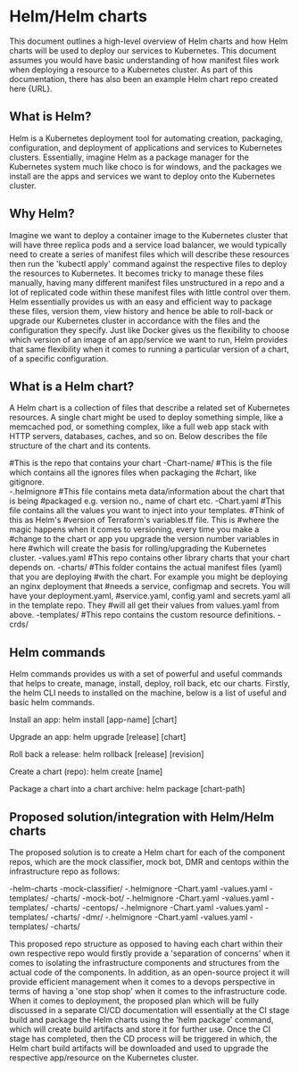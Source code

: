# Helm/Helm charts
This document outlines a high-level overview of Helm charts and how Helm charts will be used to deploy our services to Kubernetes. This document assumes you would have basic understanding of how manifest files work when deploying a resource to a Kubernetes cluster. As part of this documentation, there has also been an example Helm chart repo created here {URL}.

## What is Helm?
Helm is a Kubernetes deployment tool for automating creation, packaging, configuration, and deployment of applications and services to Kubernetes clusters. Essentially, imagine Helm as a package manager for the Kubernetes system much like choco is for windows, and the packages we install are the apps and services we want to deploy onto the Kubernetes cluster.

## Why Helm?
Imagine we want to deploy a container image to the Kubernetes cluster that will have three replica pods and a service load balancer, we would typically need to create a series of manifest files which will describe these resources then run the 'kubectl apply' command against the respective files to deploy the resources to Kubernetes. It becomes tricky to manage these files manually, having many different manifest files unstructured in a repo and a lot of replicated code within these manifest files with little control over them. Helm essentially provides us with an easy and efficient way to package these files, version them, view history and hence be able to roll-back or upgrade our Kubernetes cluster in accordance with the files and the configuration they specify. Just like Docker gives us the flexibility to choose which version of an image of an app/service we want to run, Helm provides that same flexibility when it comes to running a particular version of a chart, of a specific configuration.

## What is a Helm chart?
A Helm chart is a collection of files that describe a related set of Kubernetes resources. A single chart might be used to deploy something simple, like a memcached pod, or something complex, like a full web app stack with HTTP servers, databases, caches, and so on. Below describes the file structure of the chart and its contents.

#This is the repo that contains your chart
-Chart-name/
    #This is the file which contains all the ignores files when packaging the #chart, like gitignore.    
    -.helmignore
    #This file contains meta data/information about the chart that is being #packaged e.g. version no., name of chart etc.
    -Chart.yaml
    #This file contains all the values you want to inject into your templates. #Think of this as Helm's #version of Terraform's variables.tf file. This is #where the magic happens when it comes to versioning, every time you make a #change to the chart or app you upgrade the version number variables in here
    #which will create the basis for rolling/upgrading the Kubernetes cluster.
    -values.yaml
    #This repo contains other library charts that your chart depends on.
    -charts/
    #This folder contains the actual manifest files (yaml) that you are deploying #with the chart. For example you might be deploying an nginx deployment that #needs a service, configmap and secrets. You will have your deployment.yaml, #service.yaml, config.yaml and secrets.yaml all in the template repo. They #will all get their values from values.yaml from above.
    -templates/
    #This repo contains the custom resource definitions.
    -crds/              
    
## Helm commands
Helm commands provides us with a set of powerful and useful commands that helps to create, manage, install, deploy, roll back, etc our charts. Firstly, the helm CLI needs to installed on the machine, below is a list of useful and basic helm commands.

Install an app:
helm install [app-name] [chart]

Upgrade an app:
helm upgrade [release] [chart]

Roll back a release:
helm rollback [release] [revision]

Create a chart (repo):
helm create [name]

Package a chart into a chart archive:
helm package [chart-path]

## Proposed solution/integration with Helm/Helm charts
The proposed solution is to create a Helm chart for each of the component repos, which are the mock classifier, mock bot, DMR and centops within the infrastructure repo as follows:

-helm-charts
    -mock-classifier/ 
        -.helmignore
        -Chart.yaml
        -values.yaml
        -templates/
        -charts/
    -mock-bot/ 
        -.helmignore
        -Chart.yaml
        -values.yaml
        -templates/
        -charts/
    -centops/ 
        -.helmignore
        -Chart.yaml
        -values.yaml
        -templates/
        -charts/
    -dmr/ 
        -.helmignore
        -Chart.yaml
        -values.yaml
        -templates/
        -charts/
        
This proposed repo structure as opposed to having each chart within their own respective repo would firstly provide a 'separation  of concerns' when it comes to isolating the infrastructure components and structures from the actual code of the components. In addition, as an open-source project it will provide efficient management when it comes to a devops perspective in terms of having a 'one stop shop' when it comes to the infrastructure code. When it comes to deployment, the proposed plan which will be fully discussed in a separate CI/CD documentation will essentially at the CI stage build and package the Helm charts using the 'helm package' command, which will create build artifacts and store it for further use. Once the CI stage has completed, then the CD process will be triggered in which, the Helm chart build artifacts will be downloaded and used to upgrade the respective app/resource on the Kubernetes cluster.